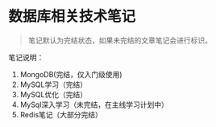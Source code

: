 # 数据库相关技术笔记

> 笔记默认为完结状态，如果未完结的文章笔记会进行标识。
>

笔记说明：

1. MongoDB(完结，仅入门级使用)
2. MySQL学习（完结）
3. MySQL优化（完结）
4. MySql深入学习（未完结，在主线学习计划中）
5. Redis笔记（大部分完结）
